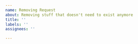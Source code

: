 ```yaml
---
name: Removing Request
about: Removing stuff that doesn't need to exist anymore
title: ''
labels: ''
assignees: ''

---
```



